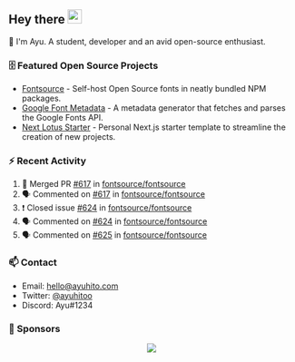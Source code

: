 ## Hey there <img src="https://media.giphy.com/media/hvRJCLFzcasrR4ia7z/giphy.gif" width="25" height="25">

📝 I'm Ayu. A student, developer and an avid open-source enthusiast.

### 🗄 Featured Open Source Projects

- [Fontsource](https://github.com/fontsource/fontsource) - Self-host Open Source fonts in neatly bundled NPM packages.
- [Google Font Metadata](https://github.com/fontsource/google-font-metadata) - A metadata generator that fetches and parses the Google Fonts API.
- [Next Lotus Starter](https://github.com/DecliningLotus/next-lotus-starter) - Personal Next.js starter template to streamline the creation of new projects.

### ⚡ Recent Activity

<!--START_SECTION:activity-->

1. 🎉 Merged PR [#617](https://github.com/fontsource/fontsource/pull/617) in [fontsource/fontsource](https://github.com/fontsource/fontsource)
2. 🗣 Commented on [#617](https://github.com/fontsource/fontsource/issues/617) in [fontsource/fontsource](https://github.com/fontsource/fontsource)
3. ❗️ Closed issue [#624](https://github.com/fontsource/fontsource/issues/624) in [fontsource/fontsource](https://github.com/fontsource/fontsource)
4. 🗣 Commented on [#624](https://github.com/fontsource/fontsource/issues/624) in [fontsource/fontsource](https://github.com/fontsource/fontsource)
5. 🗣 Commented on [#625](https://github.com/fontsource/fontsource/issues/625) in [fontsource/fontsource](https://github.com/fontsource/fontsource)
<!--END_SECTION:activity-->

### 📫 Contact

- Email: hello@ayuhito.com
- Twitter: [@ayuhitoo](https://twitter.com/ayuhitoo)
- Discord: Ayu#1234


### :sparkling_heart: Sponsors

<p align="center">
  <a href="https://cdn.jsdelivr.net/gh/ayuhito/ayuhito/sponsors.svg">
    <img src='https://cdn.jsdelivr.net/gh/ayuhito/ayuhito/sponsors.svg'/>
  </a>
</p>